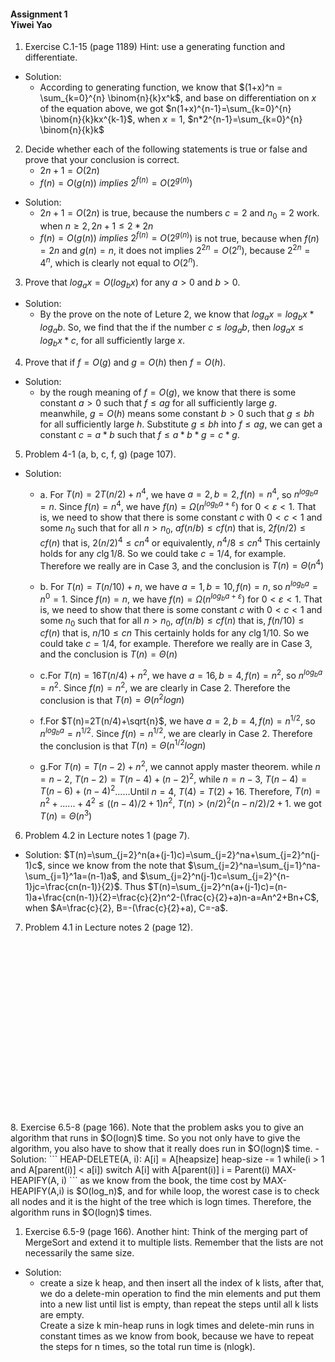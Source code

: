 #### Assignment 1<br>Yiwei Yao

1. Exercise C.1-15 (page 1189) Hint: use a generating function and differentiate.   
- Solution:   
  - According to generating function, we know that $(1+x)^n = \sum_{k=0}^{n} \binom{n}{k}x^k$, and base on differentiation on $x$ of the equation above, we got $n(1+x)^{n-1}=\sum_{k=0}^{n} \binom{n}{k}kx^{k-1}$, when $x=1$, $n*2^{n-1}=\sum_{k=0}^{n} \binom{n}{k}k$
2. Decide whether each of the following statements is true or false and prove that your conclusion is correct.
   - $2n+1 = O(2n)$ 
   - $f(n) = O(g(n))\ implies\ 2^{f(n)} = O(2^{g(n)})$   
- Solution:
    - $2n+1 = O(2n)$ is true, because the numbers $c=2$ and $n_0=2$ work. when $n\geq 2, 2n+1\leq 2*2n$
    - $f(n) = O(g(n))\ implies\ 2^{f(n)} = O(2^{g(n)})$ is not true, because when $f(n)=2n$ and $g(n)=n$, it does not implies $2^{2n} = O(2^n)$, because $2^{2n}=4^n$, which is clearly not equal to $O(2^n)$.
3. Prove that $log_ax=O(log_bx)$ for any $a\gt 0$ and $b\gt 0$.
- Solution:
  - By the prove on the note of Leture 2, we know that $log_ax=log_bx*log_ab$. So, we find that the if the number $c\leq log_ab$, then $log_ax\leq log_bx*c$, for all sufficiently large $x$.
4. Prove that if $f=O(g)$ and $g=O(h)$ then $f=O(h)$.
* Solution:
  * by the rough meaning of $f=O(g)$, we know that there is some constant $a>0$ such that $f\leq ag$ for all sufficiently large $g$. meanwhile, $g=O(h)$ means some constant $b>0$ such that $g\leq bh$ for all sufficiently large $h$. Substitute $g\leq bh$ into $f\leq ag$, we can get a constant $c=a*b$ such that $f\leq a*b*g=c*g$.
5. Problem 4-1 (a, b, c, f, g) (page 107).
  - Solution:
     - a. For $T(n)=2T(n/2)+n^4$, we have $a=2,b=2,f(n)=n^4$, so $n^{log_ba}=n$. Since $f(n)=n^4$, we have $f(n)=\Omega (n^{log_ba+\varepsilon})$ for $0<\varepsilon<1$. That is, we need to show that there is some constant $c$ with $0\lt c\lt 1$ and some $n_0$ such that for all $n\gt n_0$, $af(n/b)\leq cf(n)$ that is, $2f(n/2)\leq cf(n)$ that is, $2(n/2)^4\leq cn^4$ or equivalently, $n^4/8\leq cn^4$ This certainly holds for any $c\lg1/8$. So we could take $c=1/4$, for example. Therefore we really are in Case 3, and the conclusion is $T(n)=\Theta(n^4)$
     - b. For $T(n)=T(n/10)+n$, we have $a=1,b=10,f(n)=n$, so $n^{log_ba}=n^0=1$. Since $f(n)=n$, we have $f(n)=\Omega (n^{log_ba+\varepsilon})$ for $0<\varepsilon<1$. That is, we need to show that there is some constant $c$ with $0\lt c\lt 1$ and some $n_0$ such that for all $n\gt n_0$, $af(n/b)\leq cf(n)$ that is, $f(n/10)\leq cf(n)$ that is, $n/10\leq cn$ This certainly holds for any $c\lg 1/10$. So we could take $c=1/4$, for example. Therefore we really are in Case 3, and the conclusion is $T(n)=\Theta(n)$
     - c.For $T(n)=16T(n/4)+n^2$, we have $a=16,b=4,f(n)=n^2$, so $n^{log_ba}=n^2$. Since $f(n)=n^2$, we are clearly in Case 2. Therefore the conclusion is that $T(n)=\Theta(n^2logn)$
  
     - f.For $T(n)=2T(n/4)+\sqrt{n}$, we have $a=2,b=4,f(n)=n^{1/2}$, so $n^{log_ba}=n^{1/2}$. Since $f(n)=n^{1/2}$, we are clearly in Case 2. Therefore the conclusion is that $T(n)=\Theta(n^{1/2}logn)$
     - g.For $T(n)=T(n-2)+n^2$, we cannot apply master theorem. while $n=n-2$, $T(n-2)=T(n-4)+(n-2)^2$, while $n=n-3$, $T(n-4)=T(n-6)+(n-4)^2$......Until $n=4$, $T(4)=T(2)+16$. Therefore, $T(n)=n^2+......+4^2\le ((n-4)/2+1)n^2$, $T(n)>(n/2)^2(n-n/2)/2+1$. we got $T(n)=\Theta(n^3)$
6. Problem 4.2 in Lecture notes 1 (page 7).
  - Solution: $T(n)=\sum_{j=2}^n(a+(j-1)c)=\sum_{j=2}^na+\sum_{j=2}^n(j-1)c$, since we know from the note that $\sum_{j=2}^na=\sum_{j=1}^na-\sum_{j=1}^1a=(n-1)a$, and $\sum_{j=2}^n(j-1)c=\sum_{j=2}^{n-1}jc=\frac{cn(n-1)}{2}$. Thus $T(n)=\sum_{j=2}^n(a+(j-1)c)=(n-1)a+\frac{cn(n-1)}{2}=\frac{c}{2}n^2-(\frac{c}{2}+a)n-a=An^2+Bn+C$, when $A=\frac{c}{2}, B=-(\frac{c}{2}+a), C=-a$.
7. Problem 4.1 in Lecture notes 2 (page 12).
<br>
<br>
<br>
<br>
<br>
<br>
<br>
<br>
<br>
<br>
<br>
<br>
<br>
<br>
<br>
<br>
<br>
8. Exercise 6.5-8 (page 166). Note that the problem asks you to give an algorithm that runs in $O(logn)$ time. So you not only have to give the algorithm, you also have to show that it really does run in $O(logn)$ time.
  - Solution:
  ```
  HEAP-DELETE(A, i):
    A[i] = A[heapsize]
    heap-size -= 1
    while(i > 1 and A[parent(i)] < a[i])
        switch A[i] with A[parent(i)]
        i = Parent(i)
    MAX-HEAPIFY(A, i)
  ```
  as we know from the book, the time cost by MAX-HEAPIFY(A,i) is $O(log_n)$, and for while loop, the worest case is to check all nodes and it is the hight of the tree which is logn times. Therefore, the algorithm runs in $O(logn)$ times.

1.  Exercise 6.5-9 (page 166). Another hint: Think of the merging part of MergeSort and extend it to multiple lists. Remember that the lists are not necessarily the same size.
  - Solution:
    - create a size k heap, and then insert all the index of k lists, after that, we do a delete-min operation to find the min elements and put them into a new list until list is empty, than repeat the steps until all k lists are empty.<br>Create a size k min-heap runs in logk times and delete-min runs in constant times as we know from book, because we have to repeat the steps for n times, so the total run time is (nlogk).
